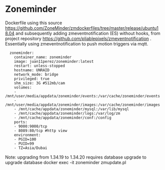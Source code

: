 # Zoneminder

Dockerfile using this source https://github.com/ZoneMinder/zmdockerfiles/tree/master/release/ubuntu18.04 and subsequently adding zmeventnotification (ES)
without hooks, from project repository https://github.com/pliablepixels/zmeventnotification .
Essentially using zmeventnotification to push motion triggers via mqtt.

```
  zoneminder:
    container_name: zoneminder
    image: juan11perez/zoneminder:latest
    restart: unless-stopped
    hostname: UNRAID
    network_mode: bridge
    privileged: true
    shm_size: 3G #512mb/cam
    volumes:
    - /mnt/user/media/appdata/zoneminder/events:/var/cache/zoneminder/events
    - /mnt/user/media/appdata/zoneminder/images:/var/cache/zoneminder/images
    - /mnt/cache/appdata/zoneminder/mysql:/var/lib/mysql
    - /mnt/cache/appdata/zoneminder/logs:/var/log/zm  
    - /mnt/cache/appdata/zoneminder/conf:/config
    ports:
    - 9000:9000/tcp
    - 8089:80/tcp #http view
    environment:
    - PGID=100
    - PUID=99
    - TZ=Asia/Dubai   
```


Note: upgrading from 1.34.19 to 1.34.20 requires database upgrade
to upgrade database
docker exec -it zoneminder zmupdate.pl

